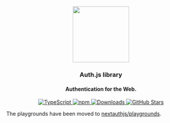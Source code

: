 <p align="center">
   <br/>
   <a href="https://authjs.dev" target="_blank"><img width="150px" src="https://authjs.dev/img/logo-sm.png" /></a>
   <h3 align="center">Auth.js library</a></h3>
   <h4 align="center">Authentication for the Web.</h4>
   <p align="center" style="align: center;">
      <a href="https://npm.im/next-auth">
        <img src="https://img.shields.io/badge/TypeScript-blue?style=flat-square" alt="TypeScript" />
      </a>
      <a href="https://npm.im/@conductorai/auth-core">
        <img alt="npm" src="https://img.shields.io/npm/v/@conductorai/auth-core?color=green&label=@conductorai/auth-core&style=flat-square">
      </a>
      <a href="https://www.npmtrends.com/@conductorai/auth-core">
        <img src="https://img.shields.io/npm/dm/@conductorai/auth-core?label=%20downloads&style=flat-square" alt="Downloads" />
      </a>
      <a href="https://github.com/nextauthjs/next-auth/stargazers">
        <img src="https://img.shields.io/github/stars/nextauthjs/next-auth?style=flat-square" alt="GitHub Stars" />
      </a>
   </p>
</p>

The playgrounds have been moved to [nextauthjs/playgrounds](https://github.com/nextauthjs/playgrounds).
